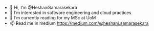 - 👋 Hi, I’m @HeshaniSamarasekara
- 👀 I’m interested in software engineering and cloud practices 
- 🌱 I’m currently reading for my MSc at UoM
- 📫 Read me in medium https://medium.com/@heshani.samarasekara

<!---
HeshaniSamarasekara/HeshaniSamarasekara is a ✨ special ✨ repository because its `README.md` (this file) appears on your GitHub profile.
You can click the Preview link to take a look at your changes.
--->
